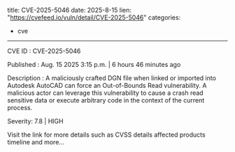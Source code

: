  
title: CVE-2025-5046
date: 2025-8-15
lien: "https://cvefeed.io/vuln/detail/CVE-2025-5046"
categories:
  - cve
---

CVE ID : CVE-2025-5046

Published :  Aug. 15
2025
3:15 p.m. | 6 hours
46 minutes ago

Description : A maliciously crafted DGN file
when linked or imported into Autodesk AutoCAD
can force an Out-of-Bounds Read vulnerability. A malicious actor can leverage this vulnerability to cause a crash
read sensitive data
or execute arbitrary code in the context of the current process.

Severity: 7.8 | HIGH

Visit the link for more details
such as CVSS details
affected products
timeline
and more...
